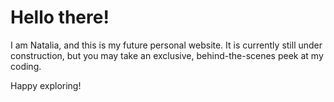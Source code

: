 # Hello there!

I am Natalia, and this is my future personal website.
It is currently still under construction, but you may take an exclusive, behind-the-scenes peek at my coding.

Happy exploring!
